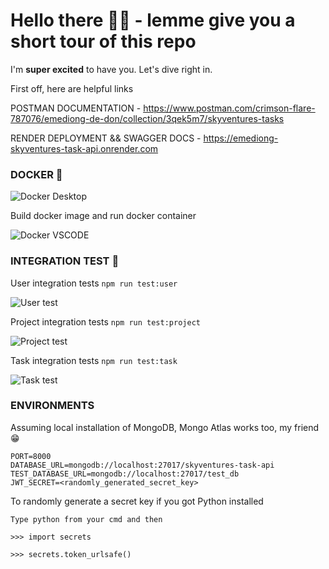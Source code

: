 # Hello there 👋🏽 - lemme give you a short tour of this repo

I'm **super excited** to have you. Let's dive right in.

First off, here are helpful links

POSTMAN DOCUMENTATION - https://www.postman.com/crimson-flare-787076/emediong-de-don/collection/3qek5m7/skyventures-tasks

RENDER DEPLOYMENT && SWAGGER DOCS - https://emediong-skyventures-task-api.onrender.com

### DOCKER 🐳

![Docker Desktop](https://res.cloudinary.com/emediong5135/image/upload/v1730427980/testing/docker_1.png)

Build docker image and run docker container

![Docker VSCODE](https://res.cloudinary.com/emediong5135/image/upload/v1730427980/testing/docker_2.png)

### INTEGRATION TEST 🧪

User integration tests `npm run test:user`

![User test](https://res.cloudinary.com/emediong5135/image/upload/v1730427980/testing/user_test.png)

Project integration tests `npm run test:project`

![Project test](https://res.cloudinary.com/emediong5135/image/upload/v1730427980/testing/project_test.png)

Task integration tests `npm run test:task`

![Task test](https://res.cloudinary.com/emediong5135/image/upload/v1730427980/testing/task_test.png)

### ENVIRONMENTS

Assuming local installation of MongoDB, Mongo Atlas works too, my friend 😁

```
PORT=8000
DATABASE_URL=mongodb://localhost:27017/skyventures-task-api
TEST_DATABASE_URL=mongodb://localhost:27017/test_db
JWT_SECRET=<randomly_generated_secret_key>
```

To randomly generate a secret key if you got Python installed

```
Type python from your cmd and then

>>> import secrets

>>> secrets.token_urlsafe()
```
